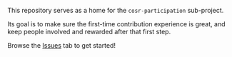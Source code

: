 This repository serves as a home for the `cosr-participation` sub-project.

Its goal is to make sure the first-time contribution experience is great, and keep people involved and rewarded after that first step.

Browse the [Issues](https://github.com/commonsearch/cosr-participation/issues) tab to get started!